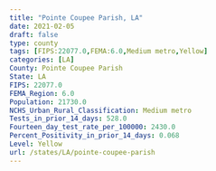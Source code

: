 ```yaml
---
title: "Pointe Coupee Parish, LA"
date: 2021-02-05
draft: false
type: county
tags: [FIPS:22077.0,FEMA:6.0,Medium metro,Yellow]
categories: [LA]
County: Pointe Coupee Parish
State: LA
FIPS: 22077.0
FEMA_Region: 6.0
Population: 21730.0
NCHS_Urban_Rural_Classification: Medium metro
Tests_in_prior_14_days: 528.0
Fourteen_day_test_rate_per_100000: 2430.0
Percent_Positivity_in_prior_14_days: 0.068
Level: Yellow
url: /states/LA/pointe-coupee-parish
---
```



